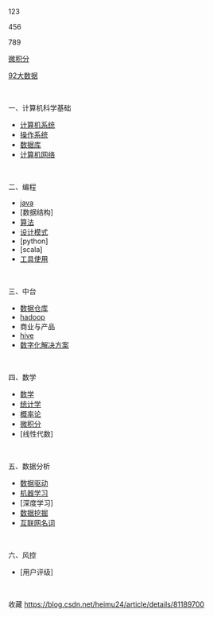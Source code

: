 123

456

789

[微积分](00fiinal/02微积分.md)

[92大数据](00fiinal/92大数据.md)


<br>

一、计算机科学基础
- [计算机系统](00fiinal/28计算机系统.md)
- [操作系统](00fiinal/10操作系统.md)
- [数据库](00fiinal/11数据库.md)
- [计算机网络](00fiinal/12计算机网络.md)

<br>

二、编程
- [java](00fiinal/20java.md)
- [数据结构]
- [算法](00fiinal/21算法.md)
- [设计模式](00fiinal/22设计模式.md)
- [python]
- [scala]
- [工具使用](00fiinal/23工具使用.md)

<br>

三、中台
- [数据仓库](00fiinal/29数据仓库.md)
- [hadoop](00fiinal/30hadoop.md)
- 商业与产品
- [hive](00fiinal/24hive.md)
- [数字化解决方案](00fiinal/26数字化解决方案.md)

<br>

四、数学
- [数学](00fiinal/17数学.md)
- [统计学](00fiinal/14统计学.md)
- [概率论](00fiinal/15概率论.md)
- [微积分](00fiinal/16微积分.md)
- [线性代数]

<br>

五、数据分析
- [数据驱动](00fiinal/13数据驱动.md)
- [机器学习](00fiinal/18机器学习.md)
- [深度学习]
- [数据挖掘](00fiinal/19数据挖掘.md)
- [互联网名词](00fiinal/27互联网名词.md)

<br>

六、风控
- [用户评级]

<br>

收藏
https://blog.csdn.net/heimu24/article/details/81189700